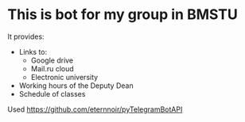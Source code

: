 # This is bot for my group in BMSTU
It provides:
- Links to:
  - Google drive
  - Mail.ru cloud
  - Electronic university
- Working hours of the Deputy Dean
- Schedule of classes

Used https://github.com/eternnoir/pyTelegramBotAPI
